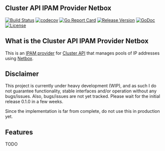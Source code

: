 ## Cluster API IPAM Provider Netbox

[![Build Status](https://github.com/erwin-kok/cluster-api-ipam-provider-netbox/actions/workflows/ci.yaml/badge.svg)](https://github.com/erwin-kok/cluster-api-ipam-provider-netbox/actions/workflows/ci.yaml?query=branch%3Amain)
[![codecov](https://codecov.io/github/erwin-kok/cluster-api-ipam-provider-netbox/branch/main/graph/badge.svg?token=8OFF3L6EUL)](https://codecov.io/github/erwin-kok/cluster-api-ipam-provider-netbox)
[![Go Report Card](https://goreportcard.com/badge/github.com/erwin-kok/cluster-api-ipam-provider-netbox)](https://goreportcard.com/report/github.com/erwin-kok/cluster-api-ipam-provider-netbox)
[![Release Version](https://img.shields.io/badge/version-0.0.1-blue.svg)](https://github.com/erwin-kok/cluster-api-ipam-provider-netbox/releases/latest)
[![GoDoc](https://pkg.go.dev/badge/github.com/erwin-kok/cluster-api-ipam-provider-netbox)](https://pkg.go.dev/github.com/erwin-kok/cluster-api-ipam-provider-netbox)
[![License](https://img.shields.io/github/license/erwin-kok/cluster-api-ipam-provider-netbox.svg)](https://github.com/erwin-kok/cluster-api-ipam-provider-netbox/blob/master/LICENSE)


## What is the Cluster API IPAM Provider Netbox

This is an [IPAM provider](https://github.com/kubernetes-sigs/cluster-api/blob/main/docs/proposals/20220125-ipam-integration.md#ipam-provider) for [Cluster API](https://github.com/kubernetes-sigs/cluster-api) that manages pools of IP addresses
using [Netbox](https://netboxlabs.com/).

## Disclaimer

This project is currently under heavy development (WIP), and as such I do not guarantee functionality, stable interfaces and/or operation without any bugs/issues.
Also, bugs/issues are not yet tracked. Please wait for the initial release 0.1.0 in a few weeks.

Since the implementation is far from complete, do not use this in production yet.

## Features

TODO

